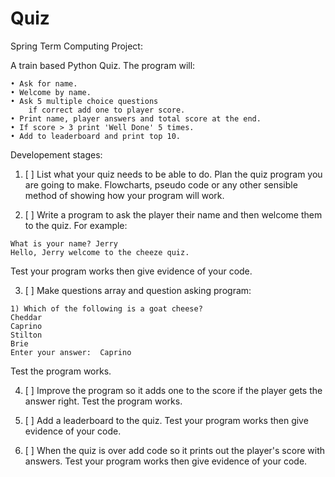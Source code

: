 # Quiz
Spring Term Computing Project:

A train based Python Quiz.
The program will:

    • Ask for name.
    • Welcome by name.
    • Ask 5 multiple choice questions
        if correct add one to player score.
    • Print name, player answers and total score at the end.
    • If score > 3 print 'Well Done' 5 times.
    • Add to leaderboard and print top 10.

Developement stages:

1. [ ] List what your quiz needs to be able to do. Plan the quiz program you are going to make. Flowcharts, pseudo code or any other sensible method of showing how your program will work.

2. [ ] Write a program to ask the player their name and then welcome them to the quiz. For example: 
  ```
  What is your name? Jerry
  Hello, Jerry welcome to the cheeze quiz.
  ```
  Test your program works then give evidence of your code.

3. [ ] Make questions array and question asking program:
  ```
  1) Which of the following is a goat cheese?
  Cheddar 
  Caprino 
  Stilton 
  Brie 
  Enter your answer:  Caprino
  ```
  Test the program works.
  
4. [ ] Improve the program so it adds one to the score if the player gets the answer right. Test the program works.

5. [ ] Add a leaderboard to the quiz. Test your program works then give evidence of your code.
 
6. [ ] When the quiz is over add code so it prints out the player's score with answers. Test your program works then give evidence of your code.
